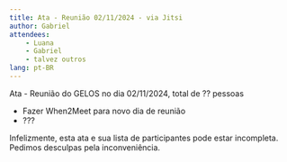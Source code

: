 ```yaml
---
title: Ata - Reunião 02/11/2024 - via Jitsi
author: Gabriel
attendees:
    - Luana
    - Gabriel
    - talvez outros
lang: pt-BR
---
```


Ata - Reunião do GELOS no dia 02/11/2024, total de ?? pessoas

- Fazer When2Meet para novo dia de reunião
- ???


Infelizmente, esta ata e sua lista de participantes pode estar incompleta. Pedimos desculpas pela inconveniência.
